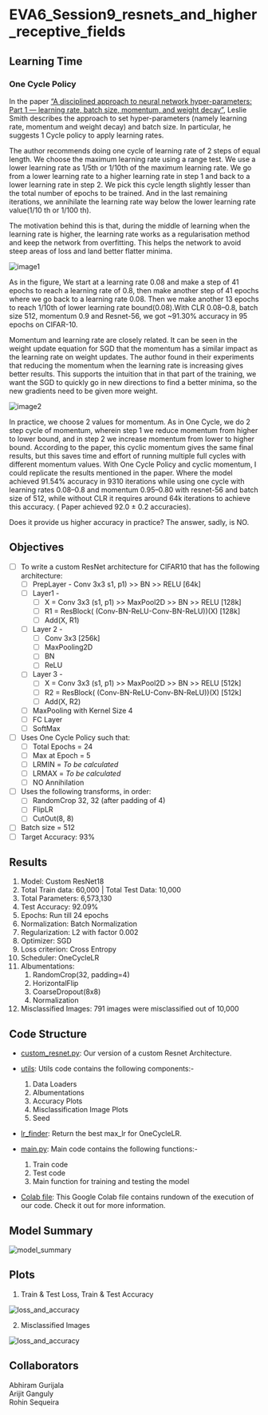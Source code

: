 # EVA6_Session9_resnets_and_higher_receptive_fields

## Learning Time

### One Cycle Policy

In the paper [“A disciplined approach to neural network hyper-parameters: Part 1 — learning rate, batch size, momentum, and weight decay”](https://arxiv.org/abs/1803.09820), Leslie Smith describes the approach to set hyper-parameters (namely learning rate, momentum and weight decay) and batch size. In particular, he suggests 1 Cycle policy to apply learning rates.

The author recommends doing one cycle of learning rate of 2 steps of equal length. We choose the maximum learning rate using a range test. We use a lower learning rate as 1/5th or 1/10th of the maximum learning rate. We go from a lower learning rate to a higher learning rate in step 1 and back to a lower learning rate in step 2. We pick this cycle length slightly lesser than the total number of epochs to be trained. And in the last remaining iterations, we annihilate the learning rate way below the lower learning rate value(1/10 th or 1/100 th).

The motivation behind this is that, during the middle of learning when the learning rate is higher, the learning rate works as a regularisation method and keep the network from overfitting. This helps the network to avoid steep areas of loss and land better flatter minima.

![image1](/images_and_logs/one_cycle_lr_image1.png)

As in the figure, We start at a learning rate 0.08 and make a step of 41 epochs to reach a learning rate of 0.8, then make another step of 41 epochs where we go back to a learning rate 0.08. Then we make another 13 epochs to reach 1/10th of lower learning rate bound(0.08).With CLR 0.08–0.8, batch size 512, momentum 0.9 and Resnet-56, we got ~91.30% accuracy in 95 epochs on CIFAR-10.

Momentum and learning rate are closely related. It can be seen in the weight update equation for SGD that the momentum has a similar impact as the learning rate on weight updates. The author found in their experiments that reducing the momentum when the learning rate is increasing gives better results. This supports the intuition that in that part of the training, we want the SGD to quickly go in new directions to find a better minima, so the new gradients need to be given more weight.

![image2](/images_and_logs/one_cycle_lr_image2.png)

In practice, we choose 2 values for momentum. As in One Cycle, we do 2 step cycle of momentum, wherein step 1 we reduce momentum from higher to lower bound, and in step 2 we increase momentum from lower to higher bound. According to the paper, this cyclic momentum gives the same final results, but this saves time and effort of running multiple full cycles with different momentum values. With One Cycle Policy and cyclic momentum, I could replicate the results mentioned in the paper. Where the model achieved 91.54% accuracy in 9310 iterations while using one cycle with learning rates 0.08–0.8 and momentum 0.95–0.80 with resnet-56 and batch size of 512, while without CLR it requires around 64k iterations to achieve this accuracy. ( Paper achieved 92.0 ± 0.2 accuracies). 

Does it provide us higher accuracy in practice? The answer, sadly, is NO.

## Objectives

* [ ] To write a custom ResNet architecture for CIFAR10 that has the following architecture:
  * [ ] PrepLayer - Conv 3x3 s1, p1) >> BN >> RELU [64k]
  * [ ] Layer1 -
    * [ ] X = Conv 3x3 (s1, p1) >> MaxPool2D >> BN >> RELU [128k]
    * [ ] R1 = ResBlock( (Conv-BN-ReLU-Conv-BN-ReLU))(X) [128k] 
    * [ ] Add(X, R1)
  * [ ] Layer 2 -
    * [ ] Conv 3x3 [256k]
    * [ ] MaxPooling2D
    * [ ] BN
    * [ ] ReLU
  * [ ] Layer 3 -
    * [ ] X = Conv 3x3 (s1, p1) >> MaxPool2D >> BN >> RELU [512k]
    * [ ] R2 = ResBlock( (Conv-BN-ReLU-Conv-BN-ReLU))(X) [512k]
    * [ ] Add(X, R2)
  * [ ] MaxPooling with Kernel Size 4
  * [ ] FC Layer 
  * [ ] SoftMax
* [ ] Uses One Cycle Policy such that:
  * [ ] Total Epochs = 24
  * [ ] Max at Epoch = 5
  * [ ] LRMIN = _To be calculated_
  * [ ] LRMAX = _To be calculated_
  * [ ] NO Annihilation
* [ ] Uses the following transforms, in order: 
  * [ ] RandomCrop 32, 32 (after padding of 4) 
  * [ ] FlipLR 
  * [ ] CutOut(8, 8)
* [ ] Batch size = 512
* [ ] Target Accuracy: 93%

## Results

1. Model: Custom ResNet18
  2. Total Train data: 60,000 | Total Test Data: 10,000
  3. Total Parameters: 6,573,130
  4. Test Accuracy: 92.09%
  5. Epochs: Run till 24 epochs
  6. Normalization: Batch Normalization
  7. Regularization: L2 with factor 0.002
  8. Optimizer: SGD
  9. Loss criterion: Cross Entropy
  10. Scheduler: OneCycleLR
  11. Albumentations: 
      1. RandomCrop(32, padding=4)
      2. HorizontalFlip
      3. CoarseDropout(8x8)
      6. Normalization 
   12. Misclassified Images: 791 images were misclassified out of 10,000
  
## Code Structure

* [custom_resnet.py](https://github.com/RohinSequeira/pytorch_cifar10/blob/main/model/custom_resnet.py): Our version of a custom Resnet Architecture.


* [utils](https://github.com/RohinSequeira/pytorch_cifar10/blob/main/utils/utils.py): Utils code contains the following components:-  
  1. Data Loaders  
  2. Albumentations  
  3. Accuracy Plots
  4. Misclassification Image Plots
  5. Seed

* [lr_finder](https://github.com/RohinSequeira/pytorch_cifar10/blob/main/utils/lr_finder.py): Return the best max_lr for OneCycleLR.

* [main.py](https://github.com/RohinSequeira/pytorch_cifar10/blob/main/main.py): Main code contains the following functions:-  
  1. Train code
  2. Test code
  3. Main function for training and testing the model  

* [Colab file](/pytroch_custom_resnet.ipynb): This Google Colab file contains rundown of the execution of our code. Check it out for more information. 
 

## Model Summary

![model_summary](/images_and_logs/model_summary.JPG)

## Plots

  1. Train & Test Loss, Train & Test Accuracy  
  
  ![loss_and_accuracy](/images_and_logs/loss_and_accuracy_graphs.png)

  2. Misclassified Images  
  
  ![loss_and_accuracy](/images_and_logs/misclassified_images.png)
  

## Collaborators
Abhiram Gurijala  
Arijit Ganguly  
Rohin Sequeira
